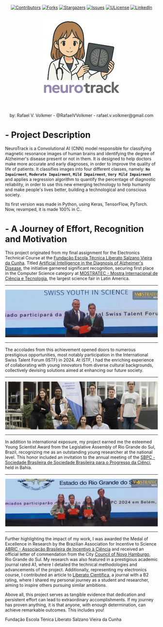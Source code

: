 <div align="center">
  
  [![Contributors][contributors-shield]][contributors-url]
  [![Forks][forks-shield]][forks-url]
  [![Stargazers][stars-shield]][stars-url]
  [![Issues][issues-shield]][issues-url]
  [![ULicense][license-shield]][license-url]
  [![LinkedIn][linkedin-shield]][linkedin-url]
  
</div>

##

<p align="center">
  <img src="NeuroTrack.svg" alt="NeuroTrack logo" width="55%"/>
</p>

##

<div align="center">
  by: Rafael V. Volkmer - @RafaelVVolkmer - rafael.v.volkmer@gmail.com
</div>

##

# - Project Description

NeuroTrack is a Convolutional AI (CNN) model responsible for classifying magnetic resonance images of human brains and identifying the degree of Alzheimer's disease present or not in them. It is designed to help doctors make more accurate and early diagnoses, in order to improve the quality of life of patients. It classifies images into four different classes, namely: **`No Impairment`**, **`Moderate Impairment`**, **`Mild Impairment`**, **`Very Mild Impairment`** and applies a regression algorithm to quantify the percentage of diagnostic reliability, in order to use this new emerging technology to help humanity and make people's lives better, building a technological and conscious society.

Its first version was made in Python, using Keras, TensorFlow, PyTorch. Now, revamped, it is made 100% in C..

# - A Journey of Effort, Recognition and Motivation

This project originated from my final assignment for the Electronics Technical Course at the [Fundação Escola Técnica Liberato Salzano Vieira da Cunha](https://www.liberato.com.br/publicacoes/). Titled [Artificial Intelligence in the Diagnosis of Alzheimer's Disease](https://virtualmostratec.liberato.com.br/projeto/inteligencia-artificial-no-diagnostico-do-mal-de-alzheimer/), the initiative garnered significant recognition, securing first place in the Computer Science category at [MOSTRATEC - Mostra Internacional de Ciência e Tecnologia](https://mostratec.liberato.com.br), the largest science fair in Latin America.

---

<p align="center">
  <img src="readme_images/Swiss_Award.svg" alt="Swiss Award"/>
</p>

---

The accolades from this achievement opened doors to numerous prestigious opportunities, most notably participation in the International Swiss Talent Forum (ISTF) in 2024. At ISTF, I had the enriching experience of collaborating with young innovators from diverse cultural backgrounds, collectively devising solutions aimed at enhancing our future society.

---

<p align="center">
  <img src="readme_images/Swiss_Forum.svg" alt="Swiss Award"/>
</p>

---

In addition to international exposure, my project earned me the esteemed Young Scientist Award from the Legislative Assembly of Rio Grande do Sul, Brazil, recognizing me as an outstanding young researcher at the national level. This honor included an invitation to the annual meeting of the [SBPC - Sociedade Brasileira de Sociedade Brasileira para o Progresso da Ciênci](https://portal.sbpcnet.org.br), held in Bahia.

---

<p align="center">
  <img src="readme_images/Young_Scientist_Award.svg" alt="Swiss Award"/>
</p>

---

Further highlighting the impact of my work, I was awarded the Medal of Excellence in Research by the Brazilian Association for Incentive to Science [ABRIC - Associação Brasileira de Incentivo à Ciência](https://abric.ong.br) and received an official letter of commendation from the City [Council of Novo Hamburgo](https://portal.camaranh.rs.gov.br/pm3), Rio Grande do Sul. My research was also featured in a prestigious academic journal rated A1, where I detailed the technical methodologies and advancements of the project. Additionally, representing my electronics course, I contributed an article to [Liberato Científica](https://www.liberato.com.br/wp-content/uploads/2024/11/Liberato-Científica-v10-n10-out.-2024.pdf), a journal with a B2 rating, where I shared my personal journey as a student and researcher, aiming to inspire others pursuing similar ambitions.

Above all, this project serves as tangible evidence that dedication and persistent effort can lead to extraordinary accomplishments. If my journey has proven anything, it is that anyone, with enough determination, can achieve remarkable outcomes. This includes you!

Fundação Escola Ténica Liberato Salzano Vieira da Cunha

[stars-shield]: https://img.shields.io/github/stars/RafaelVVolkmer/NeuroTrack.svg?style=flat-square
[stars-url]: https://github.com/RafaelVVolkmer/NeuroTrack/stargazers
[contributors-shield]: https://img.shields.io/github/contributors/RafaelVVolkmer/NeuroTrack.svg?style=flat-square
[contributors-url]: https://github.com/RafaelVVolkmer/NeuroTrack/graphs/contributors
[forks-shield]: https://img.shields.io/github/forks/RafaelVVolkmer/NeuroTrack.svg?style=flat-square
[forks-url]: https://github.com/RafaelVVolkmer/NeuroTrack/network/members
[issues-shield]: https://img.shields.io/github/issues/RafaelVVolkmer/NeuroTrack.svg?style=flat-square
[issues-url]: https://github.com/RafaelVVolkmer/NeuroTrack/issues
[linkedin-shield]: https://img.shields.io/badge/-LinkedIn-black.svg?style=flat-square&logo=linkedin&colorB=555
[linkedin-url]: https://www.linkedin.com/in/rafaelvvolkmer
[license-shield]: https://img.shields.io/github/license/RafaelVVolkmer/NeuroTrack.svg?style=flat-square
[license-url]: https://github.com/RafaelVVolkmer/NeuroTrack/blob/main/LICENSE.txt
